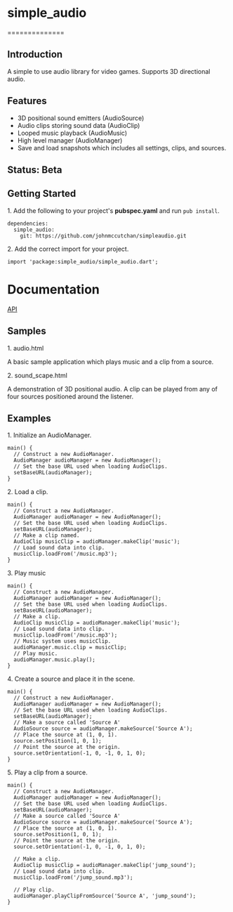 # simple_audio #
==============

## Introduction ##

A simple to use audio library for video games. Supports 3D directional audio.

## Features ##

* 3D positional sound emitters (AudioSource)
* Audio clips storing sound data (AudioClip)
* Looped music playback (AudioMusic)
* High level manager (AudioManager)
* Save and load snapshots which includes all settings, clips, and sources.

## Status: Beta ##

## Getting Started ##

1\. Add the following to your project's **pubspec.yaml** and run ```pub install```.

```
dependencies:
  simple_audio:
    git: https://github.com/johnmccutchan/simpleaudio.git
```

2\. Add the correct import for your project. 

```
import 'package:simple_audio/simple_audio.dart';
```

# Documentation #

[API ](http://johnmccutchan.github.com/simpleaudio/simple_audio.html)

## Samples ##

1\. audio.html

A basic sample application which plays music and a clip from a source.

2\. sound_scape.html

A demonstration of 3D positional audio. A clip can be played from any of
four sources positioned around the listener.

## Examples ##

1\. Initialize an AudioManager.

```
main() {
  // Construct a new AudioManager.
  AudioManager audioManager = new AudioManager();
  // Set the base URL used when loading AudioClips.
  setBaseURL(audioManager);
}
```

2\. Load a clip.

```
main() {
  // Construct a new AudioManager.
  AudioManager audioManager = new AudioManager();
  // Set the base URL used when loading AudioClips.
  setBaseURL(audioManager);
  // Make a clip named.
  AudioClip musicClip = audioManager.makeClip('music');
  // Load sound data into clip.
  musicClip.loadFrom('/music.mp3');
}
```

3\. Play music

```
main() {
  // Construct a new AudioManager.
  AudioManager audioManager = new AudioManager();
  // Set the base URL used when loading AudioClips.
  setBaseURL(audioManager);
  // Make a clip.
  AudioClip musicClip = audioManager.makeClip('music');
  // Load sound data into clip.
  musicClip.loadFrom('/music.mp3');
  // Music system uses musicClip.
  audioManager.music.clip = musicClip;
  // Play music.
  audioManager.music.play();
}
```

4\. Create a source and place it in the scene.

```
main() {
  // Construct a new AudioManager.
  AudioManager audioManager = new AudioManager();
  // Set the base URL used when loading AudioClips.
  setBaseURL(audioManager);
  // Make a source called 'Source A'
  AudioSource source = audioManager.makeSource('Source A');
  // Place the source at (1, 0, 1).
  source.setPosition(1, 0, 1);
  // Point the source at the origin.
  source.setOrientation(-1, 0, -1, 0, 1, 0);
}
```

5\. Play a clip from a source.

```
main() {
  // Construct a new AudioManager.
  AudioManager audioManager = new AudioManager();
  // Set the base URL used when loading AudioClips.
  setBaseURL(audioManager);
  // Make a source called 'Source A'
  AudioSource source = audioManager.makeSource('Source A');
  // Place the source at (1, 0, 1).
  source.setPosition(1, 0, 1);
  // Point the source at the origin.
  source.setOrientation(-1, 0, -1, 0, 1, 0);
  
  // Make a clip.
  AudioClip musicClip = audioManager.makeClip('jump_sound');
  // Load sound data into clip.
  musicClip.loadFrom('/jump_sound.mp3');
  
  // Play clip.
  audioManager.playClipFromSource('Source A', 'jump_sound');
}
```
